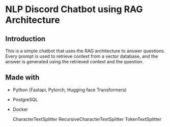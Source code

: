 # NLP Discord Chatbot using RAG Architecture

## Introduction
This is a simple chatbot that uses the RAG architecture to answer questions. Every prompt is used to retrieve context from a vector database, and the answer is generated using the retrieved context and the question.

## Made with

- Python (Fastapi, Pytorch, Hugging face Transformers)
- PostgreSQL
- Docker



    CharacterTextSplitter 
    RecursiveCharacterTextSplitter
    TokenTextSplitter
